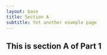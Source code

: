 ```yaml
---
layout: base
title: Section A
subtitle: Yet another example page
---
```

## This is section A of Part 1


